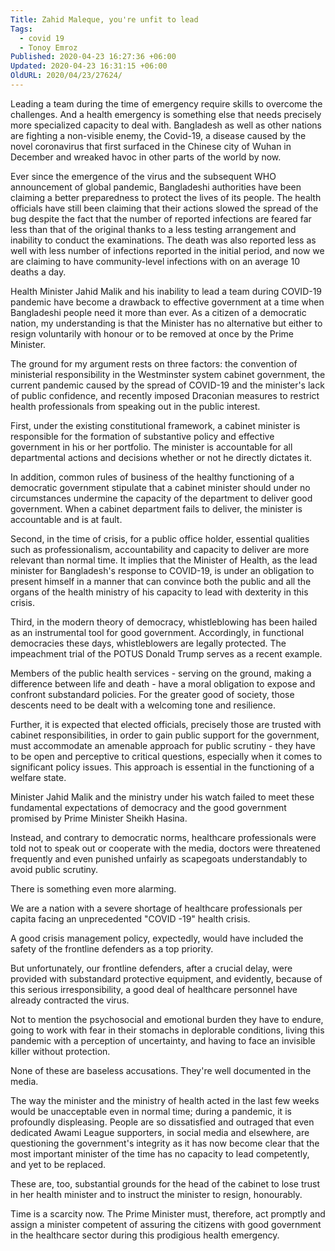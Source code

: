 ```yaml
---
Title: Zahid Maleque, you're unfit to lead
Tags:
  - covid 19
  - Tonoy Emroz
Published: 2020-04-23 16:27:36 +06:00
Updated: 2020-04-23 16:31:15 +06:00
OldURL: 2020/04/23/27624/
---
```


Leading a team during the time of emergency require skills to overcome the challenges. And a health emergency is something else that needs precisely more specialized capacity to deal with. Bangladesh as well as other nations are fighting a non-visible enemy, the Covid-19, a disease caused by the novel coronavirus that first surfaced in the Chinese city of Wuhan in December and wreaked havoc in other parts of the world by now.

Ever since the emergence of the virus and the subsequent WHO announcement of global pandemic, Bangladeshi authorities have been claiming a better preparedness to protect the lives of its people. The health officials have still been claiming that their actions slowed the spread of the bug despite the fact that the number of reported infections are feared far less than that of the original thanks to a less testing arrangement and inability to conduct the examinations. The death was also reported less as well with less number of infections reported in the initial period, and now we are claiming to have community-level infections with on an average 10 deaths a day.
<p class="western" align="LEFT">Health Minister Jahid Malik and his inability to lead a team during COVID-19 pandemic have become a drawback to effective government at a time when Bangladeshi people need it more than ever. As a citizen of a democratic nation, my understanding is that the Minister has no alternative but either to resign voluntarily with honour or to be removed at once by the Prime Minister.</p>
<p class="western" align="LEFT">The ground for my argument rests on three factors: the convention of ministerial responsibility in the Westminster system cabinet government, the current pandemic caused by the spread of COVID-19 and the minister's lack of public confidence, and recently imposed Draconian measures to restrict health professionals from speaking out in the public interest.</p>
<p class="western" align="LEFT">First, under the existing constitutional framework, a cabinet minister is responsible for the formation of substantive policy and effective government in his or her portfolio. The minister is accountable for all departmental actions and decisions whether or not he directly dictates it.</p>
<p class="western" align="LEFT">In addition, common rules of business of the healthy functioning of a democratic government stipulate that a cabinet minister should under no circumstances undermine the capacity of the department to deliver good government. When a cabinet department fails to deliver, the minister is accountable and is at fault.</p>
<p class="western" align="LEFT">Second, in the time of crisis, for a public office holder, essential qualities such as professionalism, accountability and capacity to deliver are more relevant than normal time. It implies that the Minister of Health, as the lead minister for Bangladesh's response to COVID-19, is under an obligation to present himself in a manner that can convince both the public and all the organs of the health ministry of his capacity to lead with dexterity in this crisis.</p>
<p class="western" align="LEFT">Third, in the modern theory of democracy, whistleblowing has been hailed as an instrumental tool for good government. Accordingly, in functional democracies these days, whistleblowers are legally protected. The impeachment trial of the POTUS Donald Trump serves as a recent example.</p>
<p class="western" align="LEFT">Members of the public health services - serving on the ground, making a difference between life and death - have a moral obligation to expose and confront substandard policies. For the greater good of society, those descents need to be dealt with a welcoming tone and resilience.</p>
<p class="western" align="LEFT">Further, it is expected that elected officials, precisely those are trusted with cabinet responsibilities, in order to gain public support for the government, must accommodate an amenable approach for public scrutiny - they have to be open and perceptive to critical questions, especially when it comes to significant policy issues. This approach is essential in the functioning of a welfare state.</p>
<p class="western" align="LEFT">Minister Jahid Malik and the ministry under his watch failed to meet these fundamental expectations of democracy and the good government promised by Prime Minister Sheikh Hasina.</p>
<p class="western" align="LEFT">Instead, and contrary to democratic norms, healthcare professionals were told not to speak out or cooperate with the media, doctors were threatened frequently and even punished unfairly as scapegoats understandably to avoid public scrutiny.</p>
<p class="western" align="LEFT">There is something even more alarming.</p>
<p class="western" align="LEFT">We are a nation with a severe shortage of healthcare professionals per capita facing an unprecedented "COVID -19" health crisis.</p>
<p class="western" align="LEFT">A good crisis management policy, expectedly, would have included the safety of the frontline defenders as a top priority.</p>
<p class="western" align="LEFT">But unfortunately, our frontline defenders, after a crucial delay, were provided with substandard protective equipment, and evidently, because of this serious irresponsibility, a good deal of healthcare personnel have already contracted the virus.</p>
<p class="western" align="LEFT">Not to mention the psychosocial and emotional burden they have to endure, going to work with fear in their stomachs in deplorable conditions, living this pandemic with a perception of uncertainty, and having to face an invisible killer without protection.</p>
<p class="western" align="LEFT">None of these are baseless accusations. They're well documented in the media.</p>
<p class="western" align="LEFT">The way the minister and the ministry of health acted in the last few weeks would be unacceptable even in normal time; during a pandemic, it is profoundly displeasing. People are so dissatisfied and outraged that even dedicated Awami League supporters, in social media and elsewhere, are questioning the government's integrity as it has now become clear that the most important minister of the time has no capacity to lead competently, and yet to be replaced.</p>
<p class="western" align="LEFT">These are, too, substantial grounds for the head of the cabinet to lose trust in her health minister and to instruct the minister to resign, honourably.</p>
<p class="western" align="LEFT">Time is a scarcity now. The Prime Minister must, therefore, act promptly and assign a minister competent of assuring the citizens with good government in the healthcare sector during this prodigious health emergency.</p>
